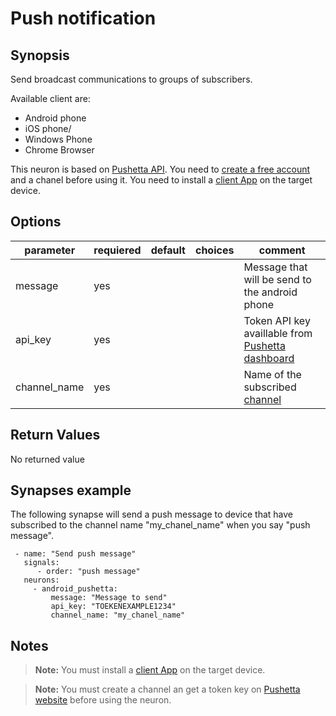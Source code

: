 # Push notification

## Synopsis

Send broadcast communications to groups of subscribers.

Available client are:
- Android phone
- iOS phone/
- Windows Phone
- Chrome Browser

This neuron is based on [Pushetta API](http://www.pushetta.com/). 
You need to [create a free account](http://www.pushetta.com/accounts/signup/) and a chanel before using it.
You need to install a [client App](http://www.pushetta.com/pushetta-downloads/) on the target device.

## Options

| parameter    | requiered | default | choices | comment                                                                                               |
|--------------|-----------|---------|---------|-------------------------------------------------------------------------------------------------------|
| message      | yes       |         |         | Message that will be send to the android phone                                                        |
| api_key      | yes       |         |         | Token API key availlable from [Pushetta dashboard](http://www.pushetta.com/my/dashboard/) |
| channel_name | yes       |         |         | Name of the subscribed [channel](http://www.pushetta.com/pushetta-docs/#create)                       |


## Return Values

No returned value


## Synapses example

The following synapse will send a push message to device that have subscribed to the channel name "my_chanel_name" when you say "push message".
```
 - name: "Send push message"
   signals:
      - order: "push message"
   neurons:
     - android_pushetta:
         message: "Message to send"
         api_key: "TOEKENEXAMPLE1234"
         channel_name: "my_chanel_name"    
```

## Notes

> **Note:** You must install a [client App](http://www.pushetta.com/pushetta-downloads/) on the target device.

> **Note:** You must create a channel an get a token key on [Pushetta website](http://www.pushetta.com/) before using the neuron.
